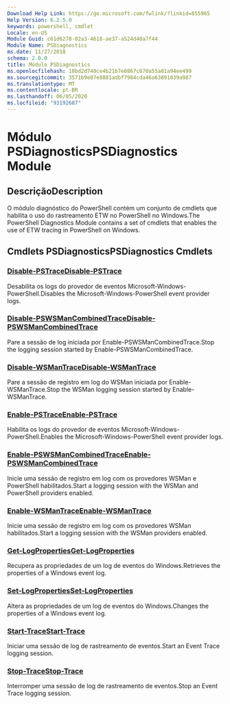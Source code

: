 ```yaml
---
Download Help Link: https://go.microsoft.com/fwlink/?linkid=855965
Help Version: 6.2.5.0
keywords: powershell, cmdlet
Locale: en-US
Module Guid: c61d6278-02a3-4618-ae37-a524d40a7f44
Module Name: PSDiagnostics
ms.date: 11/27/2018
schema: 2.0.0
title: Módulo PSDiagnostics
ms.openlocfilehash: 10bd2d740ce4b21b7e0867c870a55a01a94ee499
ms.sourcegitcommit: 3571b9e87e8881adbf7984cda46a63891039a987
ms.translationtype: MT
ms.contentlocale: pt-BR
ms.lasthandoff: 06/05/2020
ms.locfileid: "93192687"
---
```

# <span data-ttu-id="f984d-103">Módulo PSDiagnostics</span><span class="sxs-lookup"><span data-stu-id="f984d-103">PSDiagnostics Module</span></span>

## <span data-ttu-id="f984d-104">Descrição</span><span class="sxs-lookup"><span data-stu-id="f984d-104">Description</span></span>

<span data-ttu-id="f984d-105">O módulo diagnóstico do PowerShell contém um conjunto de cmdlets que habilita o uso do rastreamento ETW no PowerShell no Windows.</span><span class="sxs-lookup"><span data-stu-id="f984d-105">The PowerShell Diagnostics Module contains a set of cmdlets that enables the use of ETW tracing in PowerShell on Windows.</span></span>

## <span data-ttu-id="f984d-106">Cmdlets PSDiagnostics</span><span class="sxs-lookup"><span data-stu-id="f984d-106">PSDiagnostics Cmdlets</span></span>

### [<span data-ttu-id="f984d-107">Disable-PSTrace</span><span class="sxs-lookup"><span data-stu-id="f984d-107">Disable-PSTrace</span></span>](Disable-PSTrace.md)
<span data-ttu-id="f984d-108">Desabilita os logs do provedor de eventos Microsoft-Windows-PowerShell.</span><span class="sxs-lookup"><span data-stu-id="f984d-108">Disables the Microsoft-Windows-PowerShell event provider logs.</span></span>

### [<span data-ttu-id="f984d-109">Disable-PSWSManCombinedTrace</span><span class="sxs-lookup"><span data-stu-id="f984d-109">Disable-PSWSManCombinedTrace</span></span>](Disable-PSWSManCombinedTrace.md)
<span data-ttu-id="f984d-110">Pare a sessão de log iniciada por Enable-PSWSManCombinedTrace.</span><span class="sxs-lookup"><span data-stu-id="f984d-110">Stop the logging session started by Enable-PSWSManCombinedTrace.</span></span>

### [<span data-ttu-id="f984d-111">Disable-WSManTrace</span><span class="sxs-lookup"><span data-stu-id="f984d-111">Disable-WSManTrace</span></span>](Disable-WSManTrace.md)
<span data-ttu-id="f984d-112">Pare a sessão de registro em log do WSMan iniciada por Enable-WSManTrace.</span><span class="sxs-lookup"><span data-stu-id="f984d-112">Stop the WSMan logging session started by Enable-WSManTrace.</span></span>

### [<span data-ttu-id="f984d-113">Enable-PSTrace</span><span class="sxs-lookup"><span data-stu-id="f984d-113">Enable-PSTrace</span></span>](Enable-PSTrace.md)
<span data-ttu-id="f984d-114">Habilita os logs do provedor de eventos Microsoft-Windows-PowerShell.</span><span class="sxs-lookup"><span data-stu-id="f984d-114">Enables the Microsoft-Windows-PowerShell event provider logs.</span></span>

### [<span data-ttu-id="f984d-115">Enable-PSWSManCombinedTrace</span><span class="sxs-lookup"><span data-stu-id="f984d-115">Enable-PSWSManCombinedTrace</span></span>](Enable-PSWSManCombinedTrace.md)
<span data-ttu-id="f984d-116">Inicie uma sessão de registro em log com os provedores WSMan e PowerShell habilitados.</span><span class="sxs-lookup"><span data-stu-id="f984d-116">Start a logging session with the WSMan and PowerShell providers enabled.</span></span>

### [<span data-ttu-id="f984d-117">Enable-WSManTrace</span><span class="sxs-lookup"><span data-stu-id="f984d-117">Enable-WSManTrace</span></span>](Enable-WSManTrace.md)
<span data-ttu-id="f984d-118">Inicie uma sessão de registro em log com os provedores WSMan habilitados.</span><span class="sxs-lookup"><span data-stu-id="f984d-118">Start a logging session with the WSMan providers enabled.</span></span>

### [<span data-ttu-id="f984d-119">Get-LogProperties</span><span class="sxs-lookup"><span data-stu-id="f984d-119">Get-LogProperties</span></span>](Get-LogProperties.md)
<span data-ttu-id="f984d-120">Recupera as propriedades de um log de eventos do Windows.</span><span class="sxs-lookup"><span data-stu-id="f984d-120">Retrieves the properties of a Windows event log.</span></span>

### [<span data-ttu-id="f984d-121">Set-LogProperties</span><span class="sxs-lookup"><span data-stu-id="f984d-121">Set-LogProperties</span></span>](Set-LogProperties.md)
<span data-ttu-id="f984d-122">Altera as propriedades de um log de eventos do Windows.</span><span class="sxs-lookup"><span data-stu-id="f984d-122">Changes the properties of a Windows event log.</span></span>

### [<span data-ttu-id="f984d-123">Start-Trace</span><span class="sxs-lookup"><span data-stu-id="f984d-123">Start-Trace</span></span>](Start-Trace.md)
<span data-ttu-id="f984d-124">Iniciar uma sessão de log de rastreamento de eventos.</span><span class="sxs-lookup"><span data-stu-id="f984d-124">Start an Event Trace logging session.</span></span>

### [<span data-ttu-id="f984d-125">Stop-Trace</span><span class="sxs-lookup"><span data-stu-id="f984d-125">Stop-Trace</span></span>](Stop-Trace.md)
<span data-ttu-id="f984d-126">Interromper uma sessão de log de rastreamento de eventos.</span><span class="sxs-lookup"><span data-stu-id="f984d-126">Stop an Event Trace logging session.</span></span>
